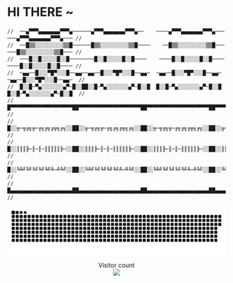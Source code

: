# HI THERE ~
    //  ──▄▀▀▀▄▄▄▄▄▄▄▀▀▀▄──────▄▀▀▀▄▄▄▄▄▄▄▀▀▀▄──    ────▄▀▀▀▄▄▄▄▄▄▄▀▀▀▄─── ───▄▀▀▀▄▄▄▄▄▄▄▀▀▀▄─── //
    //  ──█▒▒░░░░░░░░░▒▒█──────█▒▒░░░░░░░░░▒▒█────    ──█▒▒░░░░░░░░░▒▒█─── ───█▒▒░░░░░░░░░▒▒█─── //
    //  ───█░░█░░░░░█░░█────────█░░█░░░░░█░░█────    ────█░░█░░░░░█░░█──── ────█░░█░░░░░█░░█──── //
    //  ─▄▄──█░░░▀█▀░░░█──▄▄──▄▄──█░░░▀█▀░░░█──▄▄─  ─▄▄──█░░░▀█▀░░░█──▄▄─ ─▄▄──█░░░▀█▀░░░█──▄▄─  //
    //  █░░█─▀▄░░░░░░░▄▀─█░░██░░█─▀▄░░░░░░░▄▀─█░░█  █░░█─▀▄░░░░░░░▄▀─█░░█ █░░█─▀▄░░░░░░░▄▀─█░░█  //
    //  █▀▀▀▀▀▀▀▀▀▀▀▀▀▀▀▀▀▀▀▀██▀▀▀▀▀▀▀▀▀▀▀▀▀▀▀▀▀▀▀▀██▀▀▀▀▀▀▀▀▀▀▀▀▀▀▀▀▀▀▀▀██▀▀▀▀▀▀▀▀▀▀▀▀▀▀▀▀▀▀▀▀█ //
    //  █░░╦─╦╔╗╦─╔╗╔╗╔╦╗╔╗░░██░░╦─╦╔╗╦─╔╗╔╗╔╦╗╔╗░░██░░╦─╦╔╗╦─╔╗╔╗╔╦╗╔╗░░██░░╦─╦╔╗╦─╔╗╔╗╔╦╗╔╗░░█ //
    //  █░░║║║╠─║─║─║║║║║╠─░░██░░║║║╠─║─║─║║║║║╠─░░██░░║║║╠─║─║─║║║║║╠─░░██░░║║║╠─║─║─║║║║║╠─░░█ //
    //  █░░╚╩╝╚╝╚╝╚╝╚╝╩─╩╚╝░░██░░╚╩╝╚╝╚╝╚╝╚╝╩─╩╚╝░░██░░╚╩╝╚╝╚╝╚╝╚╝╩─╩╚╝░░██░░╚╩╝╚╝╚╝╚╝╚╝╩─╩╚╝░░█ //
    //  █▄▄▄▄▄▄▄▄▄▄▄▄▄▄▄▄▄▄▄▄██▄▄▄▄▄▄▄▄▄▄▄▄▄▄▄▄▄▄▄▄██▄▄▄▄▄▄▄▄▄▄▄▄▄▄▄▄▄▄▄▄██▄▄▄▄▄▄▄▄▄▄▄▄▄▄▄▄▄▄▄▄█ //


    
<a href=#><img src="contributions.svg"></a>

<p align="center"> 
  Visitor count<br>
  <img src="https://profile-counter.glitch.me/Lele962/count.svg" />
</p>

